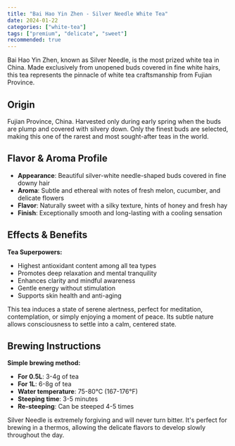 ```yaml
---
title: "Bai Hao Yin Zhen - Silver Needle White Tea"
date: 2024-01-22
categories: ["white-tea"]
tags: ["premium", "delicate", "sweet"]
recommended: true
---
```


Bai Hao Yin Zhen, known as Silver Needle, is the most prized white tea in China. Made exclusively from unopened buds covered in fine white hairs, this tea represents the pinnacle of white tea craftsmanship from Fujian Province.

## Origin

Fujian Province, China. Harvested only during early spring when the buds are plump and covered with silvery down. Only the finest buds are selected, making this one of the rarest and most sought-after teas in the world.

## Flavor & Aroma Profile

- **Appearance**: Beautiful silver-white needle-shaped buds covered in fine downy hair
- **Aroma**: Subtle and ethereal with notes of fresh melon, cucumber, and delicate flowers
- **Flavor**: Naturally sweet with a silky texture, hints of honey and fresh hay
- **Finish**: Exceptionally smooth and long-lasting with a cooling sensation

## Effects & Benefits

**Tea Superpowers:**
- Highest antioxidant content among all tea types
- Promotes deep relaxation and mental tranquility
- Enhances clarity and mindful awareness
- Gentle energy without stimulation
- Supports skin health and anti-aging

This tea induces a state of serene alertness, perfect for meditation, contemplation, or simply enjoying a moment of peace. Its subtle nature allows consciousness to settle into a calm, centered state.

## Brewing Instructions

**Simple brewing method:**
- **For 0.5L**: 3-4g of tea
- **For 1L**: 6-8g of tea
- **Water temperature**: 75-80°C (167-176°F)
- **Steeping time**: 3-5 minutes
- **Re-steeping**: Can be steeped 4-5 times

Silver Needle is extremely forgiving and will never turn bitter. It's perfect for brewing in a thermos, allowing the delicate flavors to develop slowly throughout the day.
